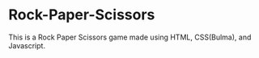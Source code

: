 # Rock-Paper-Scissors
This is a Rock Paper Scissors game made using HTML, CSS(Bulma), and Javascript.
